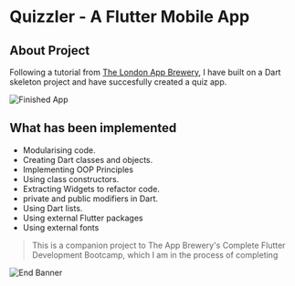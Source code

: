 # Quizzler - A Flutter Mobile App

## About Project

Following a tutorial from [The London App Brewery](https://www.appbrewery.co/), I have built on a Dart skeleton project and have succesfully created a quiz app.

![Finished App](https://github.com/londonappbrewery/Images/blob/master/quizzler-demo.gif)

## What has been implemented

- Modularising code.
- Creating Dart classes and objects.
- Implementing OOP Principles
- Using class constructors.
- Extracting Widgets to refactor code.
- private and public modifiers in Dart.
- Using Dart lists.
- Using external Flutter packages
- Using external fonts

>This is a companion project to The App Brewery's Complete Flutter Development Bootcamp, which I am in the process of completing

![End Banner](https://github.com/londonappbrewery/Images/blob/master/readme-end-banner.png)
